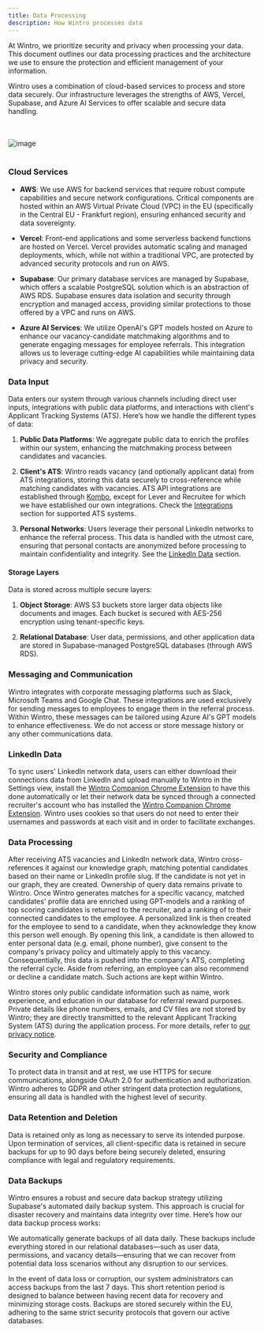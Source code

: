 ```yaml
---
title: Data Processing
description: How Wintro processes data
---
```


At Wintro, we prioritize security and privacy when processing your data. This document outlines our data processing practices and the architecture we use to ensure the protection and efficient management of your information.

Wintro uses a combination of cloud-based services to process and store data securely. Our infrastructure leverages the strengths of AWS, Vercel, Supabase, and Azure AI Services to offer scalable and secure data handling.

<br></br>
![image](/data_processing.png)
<br></br>

### Cloud Services

- **AWS**: We use AWS for backend services that require robust compute capabilities and secure network configurations. Critical components are hosted within an AWS Virtual Private Cloud (VPC) in the EU (specifically in the Central EU - Frankfurt region), ensuring enhanced security and data sovereignty.

- **Vercel**: Front-end applications and some serverless backend functions are hosted on Vercel. Vercel provides automatic scaling and managed deployments, which, while not within a traditional VPC, are protected by advanced security protocols and run on AWS.

- **Supabase**: Our primary database services are managed by Supabase, which offers a scalable PostgreSQL solution which is an abstraction of AWS RDS. Supabase ensures data isolation and security through encryption and managed access, providing similar protections to those offered by a VPC and runs on AWS.

- **Azure AI Services**: We utilize OpenAI's GPT models hosted on Azure to enhance our vacancy-candidate matchmaking algorithms and to generate engaging messages for employee referrals. This integration allows us to leverage cutting-edge AI capabilities while maintaining data privacy and security.

### Data Input

Data enters our system through various channels including direct user inputs, integrations with public data platforms, and interactions with client's Applicant Tracking Systems (ATS). Here’s how we handle the different types of data:


1. **Public Data Platforms**: We aggregate public data to enrich the profiles within our system, enhancing the matchmaking process between candidates and vacancies.

2. **Client's ATS**: Wintro reads vacancy (and optionally applicant data) from ATS integrations, storing this data securely to cross-reference while matching candidates with vacancies. ATS API integrations are established through [Kombo](https://kombo.dev), except for Lever and Recruitee for which we 
have established our own integrations. Check the [Integrations](/security-compliance/integrations) section for supported ATS systems.

1. **Personal Networks**: Users leverage their personal LinkedIn networks to enhance the referral process. This data is handled with the utmost care, ensuring that personal contacts are anonymized before processing to maintain confidentiality and integrity. See the [LinkedIn Data](#linkedin-data) section.

#### Storage Layers

Data is stored across multiple secure layers:

1. **Object Storage**: AWS S3 buckets store larger data objects like documents and images. Each bucket is secured with AES-256 encryption using tenant-specific keys.

2. **Relational Database**: User data, permissions, and other application data are stored in Supabase-managed PostgreSQL databases (through AWS RDS).

### Messaging and Communication

Wintro integrates with corporate messaging platforms such as Slack, Microsoft Teams and Google Chat. These integrations are used exclusively for sending messages to employees to engage them in the referral process. Within Wintro, these messages can be tailored using Azure AI's GPT models to enhance effectiveness. We do not access or store message history or any other communications data.

### LinkedIn Data

To sync users' LinkedIn network data, users can either download their connections data from LinkedIn and upload manually to Wintro in the Settings view, install the [Wintro Companion Chrome Extension](https://chromewebstore.google.com/detail/wintro-companion/iclolnbldkiggoimcopffojpgcpneikn) to have this done automatically or let their network data be synced through a connected recruiter's account who has installed the [Wintro Companion Chrome Extension](https://chromewebstore.google.com/detail/wintro-companion/iclolnbldkiggoimcopffojpgcpneikn). Wintro uses cookies so that users do not need to enter their usernames and passwords at each visit and in order to facilitate exchanges.

### Data Processing

After receiving ATS vacancies and LinkedIn network data, Wintro cross-references it against our knowledge graph, matching potential candidates based on their name or LinkedIn profile slug. If the candidate is not yet in our graph, they are created. Ownership of query data remains private to Wintro. Once Wintro generates matches for a specific vacancy, matched candidates' profile data are enriched using GPT-models and a ranking of top scoring candidates is returned to the recruiter, and a ranking of to their connected candidates to the employee. A personalized link is then created for the employee to send to a candidate, when they acknowledge they know this person well enough. By opening this link, a candidate is then allowed to enter personal data (e.g. email, phone number), give consent to the company's privacy policy and ultimately apply to this vacancy. Consequentially, this data is pushed into the company's ATS, completing the referral cycle. Aside from referring, an employee can also recommend or decline a candidate match. Such actions are kept within Wintro.

Wintro stores only public candidate information such as name, work experience, and education in our database for referral reward purposes. Private details like phone numbers, emails, and CV files are not stored by Wintro; they are directly transmitted to the relevant Applicant Tracking System (ATS) during the application process. For more details, refer to [our privacy notice](https://www.wintro.ai/privacy-notice).

### Security and Compliance

To protect data in transit and at rest, we use HTTPS for secure communications, alongside OAuth 2.0 for authentication and authorization. Wintro adheres to GDPR and other stringent data protection regulations, ensuring all data is handled with the highest level of security.

### Data Retention and Deletion

Data is retained only as long as necessary to serve its intended purpose. Upon termination of services, all client-specific data is retained in secure backups for up to 90 days before being securely deleted, ensuring compliance with legal and regulatory requirements.

### Data Backups

Wintro ensures a robust and secure data backup strategy utilizing Supabase's automated daily backup system. This approach is crucial for disaster recovery and maintains data integrity over time. Here’s how our data backup process works:

We automatically generate backups of all data daily. These backups include everything stored in our relational databases—such as user data, permissions, and vacancy details—ensuring that we can recover from potential data loss scenarios without any disruption to our services.

In the event of data loss or corruption, our system administrators can access backups from the last 7 days. This short retention period is designed to balance between having recent data for recovery and minimizing storage costs. Backups are stored securely within the EU, adhering to the same strict security protocols that govern our active databases.
